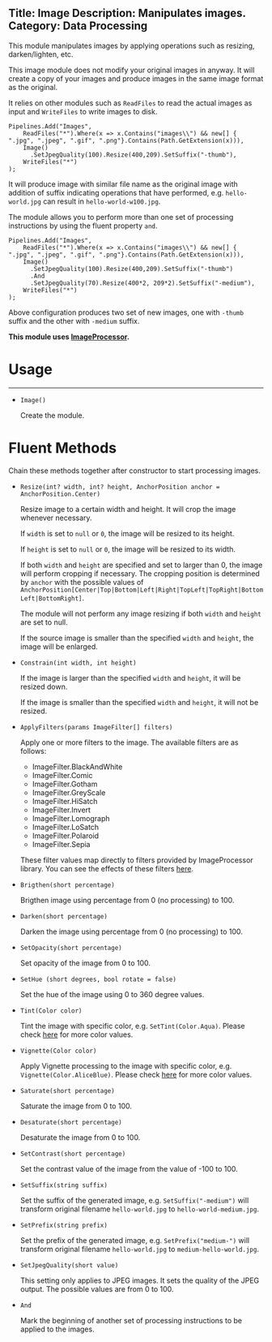 Title: Image
Description: Manipulates images.
Category: Data Processing
---
This module manipulates images by applying operations such as resizing, darken/lighten, etc.

This image module does not modify your original images in anyway. It will create a copy of your images and produce images in the same image format as the original.

It relies on other modules such as `ReadFiles` to read the actual images as input and `WriteFiles` to write images to disk.

```
Pipelines.Add("Images",
    ReadFiles("*").Where(x => x.Contains("images\\") && new[] { ".jpg", ".jpeg", ".gif", ".png"}.Contains(Path.GetExtension(x))),
    Image()
      .SetJpegQuality(100).Resize(400,209).SetSuffix("-thumb"),
    WriteFiles("*")
);
```

It will produce image with similar file name as the original image with addition of suffix indicating operations that have performed, e.g. `hello-world.jpg` can result in `hello-world-w100.jpg`.

The module allows you to perform more than one set of processing instructions by using the fluent property `and`.

```
Pipelines.Add("Images",
    ReadFiles("*").Where(x => x.Contains("images\\") && new[] { ".jpg", ".jpeg", ".gif", ".png"}.Contains(Path.GetExtension(x))),
    Image()
      .SetJpegQuality(100).Resize(400,209).SetSuffix("-thumb")
      .And
      .SetJpegQuality(70).Resize(400*2, 209*2).SetSuffix("-medium"),
    WriteFiles("*")
);
```

Above configuration produces two set of new images, one with `-thumb` suffix and the other with `-medium` suffix.

**This module uses [ImageProcessor](http://imageprocessor.org/).**

# Usage
---

  - `Image()`
  
    Create the module. 
    
    
# Fluent Methods

Chain these methods together after constructor to start processing images. 

  - `Resize(int? width, int? height, AnchorPosition anchor = AnchorPosition.Center)`
  
    Resize image to a certain width and height. It will crop the image whenever necessary.
    
    If `width` is set to `null` or `0`, the image will be resized to its height.
    
    If `height` is set to `null` or `0`,  the image will be resized to its width.
    
    If both `width` and `height` are specified and set to larger than 0, the image will perform cropping if necessary. The cropping position is determined by `anchor` with the possible values of `AnchorPosition[Center|Top|Bottom|Left|Right|TopLeft|TopRight|BottomLeft|BottomRight]`.
    
    The module will not perform any image resizing if both `width` and `height` are set to null.
    
    If the source image is smaller than the specified `width` and `height`, the image will be enlarged.
 
  - `Constrain(int width, int height)`
 
    If the image is larger than the specified `width` and `height`, it will be resized down.
    
    If the image is smaller than the specified `width` and `height`, it will not be resized. 

  - `ApplyFilters(params ImageFilter[] filters)`
    
    Apply one or more filters to the image. The available filters are as follows:
    
    - ImageFilter.BlackAndWhite
    - ImageFilter.Comic
    - ImageFilter.Gotham
    - ImageFilter.GreyScale
    - ImageFilter.HiSatch
    - ImageFilter.Invert
    - ImageFilter.Lomograph
    - ImageFilter.LoSatch
    - ImageFilter.Polaroid
    - ImageFilter.Sepia
    
    These filter values map directly to filters provided by ImageProcessor library. You can see the effects of these filters [here](http://imageprocessor.org/imageprocessor/imagefactory/filter/).

  - `Brigthen(short percentage)`
    
    Brigthen image using percentage from 0 (no processing) to 100.
    
  - `Darken(short percentage)`
  
    Darken the image using percentage from 0 (no processing) to 100.
    
  - `SetOpacity(short percentage)`
  
    Set opacity of the image from 0 to 100.
    
  - `SetHue (short degrees, bool rotate = false)`
  
    Set the hue of the image using 0 to 360 degree values. 
    
  - `Tint(Color color)`
  
    Tint the image with specific color, e.g. `SetTint(Color.Aqua)`. Please check [here](https://msdn.microsoft.com/en-us/library/system.drawing.color(v=vs.110).aspx) for more color values.
    
  - `Vignette(Color color)`
  
    Apply Vignette processing to the image with specific color, e.g. `Vignette(Color.AliceBlue)`. Please check [here](https://msdn.microsoft.com/en-us/library/system.drawing.color(v=vs.110).aspx) for more color values.
    
  - `Saturate(short percentage)`
  
    Saturate the image from 0 to 100.
    
  - `Desaturate(short percentage)`
  
    Desaturate the image from 0 to 100.
    
  - `SetContrast(short percentage)`
  
    Set the contrast value of the image from the value of -100 to 100.
    
  - `SetSuffix(string suffix)`
   
    Set the suffix of the generated image, e.g. `SetSuffix("-medium")` will transform original filename `hello-world.jpg` to `hello-world-medium.jpg`.
    
  - `SetPrefix(string prefix)`
  
    Set the prefix of the generated image, e.g. `SetPrefix("medium-")` will transform original filename `hello-world.jpg` to `medium-hello-world.jpg`.
    
  - `SetJpegQuality(short value)`
  
    This setting only applies to JPEG images. It sets the quality of the JPEG output. The possible values are from 0 to 100.
      
  - `And`
  
    Mark the beginning of another set of processing instructions to be applied to the images. 
